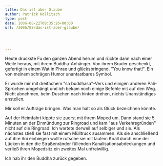 ```yaml
---
title: Das ist aber Glaube
author: Patrick Kollitsch
type: post
date: 2006-08-22T09:35:26+00:00
url: /2006/08/das-ist-aber-glaube/




---
```

Heute druckste Fu den ganzen Abend herum und rückte dann nach einer Weile heraus, mit ihrem Buddha-Anhänger. Von ihrem Bruder geschenkt, gefertigt in einem Wat in Phrae und glücksbringend. "You know that!". Ein von meinem schrägen Humor unantastbares Symbol.

Er wurde mir mit dreifachem "sa buddhasa"-Vers und einigen anderen Pali-Sprüchen umgehängt und ich bekam noch einige Befehle mit auf den Weg. Nicht abnehmen, beim Duschen nach hinten drehen, nichts Unanständiges anstellen. 

Mir soll er Aufträge bringen. Was man halt so als Glück bezeichnen könnte.

Auf der Heimfahrt kippte sie zuerst mit ihrem Moped um. Dann stand sie 5 Minuten an der Einmündung zur Ringroad und kam "aus Verkehrsgründen" nicht auf die Ringroad. Ich wartete derweil auf selbiger und sie. Als nächstes stieß sie fast mit einem Mülltruck zusammen. Als sie anschließend auf ihre Soi einbiegen wollte rutsche sie mit lautem Knall durch eine der Lücken in den die Straßenränder füllenden Kanalisationsabdeckungen und verließ ihren Mopedsitz ein zweites Mal unfreiwillig.

Ich hab ihr den Buddha zurück gegeben.
